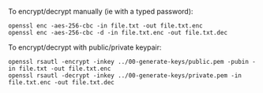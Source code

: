 
To encrypt/decrypt manually (ie with a typed password):

	openssl enc -aes-256-cbc -in file.txt -out file.txt.enc
	openssl enc -aes-256-cbc -d -in file.txt.enc -out file.txt.dec

To encrypt/decrypt with public/private keypair:

	openssl rsautl -encrypt -inkey ../00-generate-keys/public.pem -pubin -in file.txt -out file.txt.enc
	openssl rsautl -decrypt -inkey ../00-generate-keys/private.pem -in file.txt.enc -out file.txt.dec
